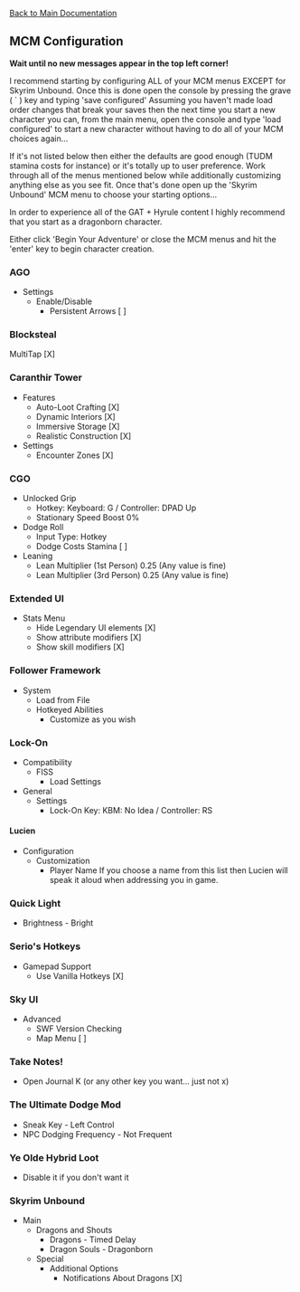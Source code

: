 [Back to Main Documentation](https://github.com/wabbajack-tools/mod-lists/blob/master/rge/readme.md#mcm-configuration)

## MCM Configuration

**Wait until no new messages appear in the top left corner!**

I recommend starting by configuring ALL of your MCM menus EXCEPT for Skyrim Unbound. Once this is done open the console by pressing the grave ( ` ) key and typing 'save configured' Assuming you haven't made load order changes that break your saves then the next time you start a new character you can, from the main menu, open the console and type 'load configured' to start a new character without having to do all of your MCM choices again...

If it's not listed below then either the defaults are good enough (TUDM stamina costs for instance) or it's totally up to user preference. Work through all of the menus mentioned below while additionally customizing anything else as you see fit. Once that's done open up the 'Skyrim Unbound' MCM menu to choose your starting options...

In order to experience all of the GAT + Hyrule content I highly recommend that you start as a dragonborn character.

Either click 'Begin Your Adventure' or close the MCM menus and hit the 'enter' key to begin character creation.

### AGO

- Settings
  - Enable/Disable
    - Persistent Arrows [ ]

### Blocksteal

MultiTap [X]

### Caranthir Tower

- Features
  - Auto-Loot Crafting [X]
  - Dynamic Interiors [X]
  - Immersive Storage [X]
  - Realistic Construction [X]
- Settings
  - Encounter Zones [X]

### CGO

- Unlocked Grip
  - Hotkey: Keyboard: G / Controller: DPAD Up
  - Stationary Speed Boost 0%
- Dodge Roll
  - Input Type: Hotkey
  - Dodge Costs Stamina [ ]
- Leaning
  - Lean Multiplier (1st Person) 0.25 (Any value is fine)
  - Lean Multiplier (3rd Person) 0.25 (Any value is fine)

### Extended UI

- Stats Menu
  - Hide Legendary UI elements [X]
  - Show attribute modifiers [X]
  - Show skill modifiers [X]

### Follower Framework

- System
  - Load from File
  - Hotkeyed Abilities
    - Customize as you wish

### Lock-On

- Compatibility
  - FISS
    - Load Settings
- General
  - Settings
    - Lock-On Key: KBM: No Idea / Controller: RS

#### Lucien

- Configuration
  - Customization
    - Player Name
      If you choose a name from this list then Lucien will speak it aloud when addressing you in game.

### Quick Light

- Brightness - Bright

### Serio's Hotkeys

- Gamepad Support
  - Use Vanilla Hotkeys [X]

### Sky UI

- Advanced
  - SWF Version Checking
  - Map Menu [ ]

### Take Notes!

- Open Journal K (or any other key you want... just not x)

### The Ultimate Dodge Mod

- Sneak Key - Left Control
- NPC Dodging Frequency - Not Frequent

### Ye Olde Hybrid Loot

- Disable it if you don't want it

### Skyrim Unbound

- Main
  - Dragons and Shouts
    - Dragons - Timed Delay
    - Dragon Souls - Dragonborn
  - Special
    - Additional Options
      - Notifications About Dragons [X]
